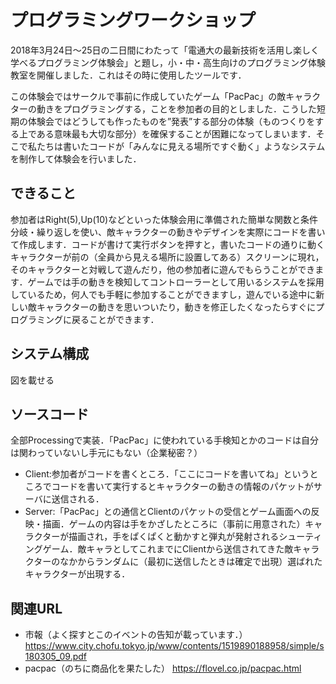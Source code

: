 # プログラミングワークショップ
2018年3月24日～25日の二日間にわたって「電通大の最新技術を活用し楽しく学べるプログラミング体験会」と題し，小・中・高生向けのプログラミング体験教室を開催しました．これはその時に使用したツールです．

この体験会ではサークルで事前に作成していたゲーム「PacPac」の敵キャラクターの動きをプログラミングする，ことを参加者の目的としました．こうした短期の体験会ではどうしても作ったものを”発表”する部分の体験（ものつくりをする上である意味最も大切な部分）を確保することが困難になってしまいます．そこで私たちは書いたコードが「みんなに見える場所ですぐ動く」ようなシステムを制作して体験会を行いました． 

## できること
参加者はRight(5),Up(10)などといった体験会用に準備された簡単な関数と条件分岐・繰り返しを使い、敵キャラクターの動きやデザインを実際にコードを書いて作成します．コードが書けて実行ボタンを押すと，書いたコードの通りに動くキャラクターが前の（全員から見える場所に設置してある）スクリーンに現れ，そのキャラクターと対戦して遊んだり，他の参加者に遊んでもらうことができます．ゲームでは手の動きを検知してコントローラーとして用いるシステムを採用しているため，何人でも手軽に参加することができますし，遊んでいる途中に新しい敵キャラクターの動きを思いついたり，動きを修正したくなったらすぐにプログラミングに戻ることができます．

## システム構成
図を載せる

## ソースコード
全部Processingで実装．「PacPac」に使われている手検知とかのコードは自分は関わっていないし手元にもない（企業秘密？）
- Client:参加者がコードを書くところ．「ここにコードを書いてね」というところでコードを書いて実行するとキャラクターの動きの情報のパケットがサーバに送信される．
- Server:「PacPac」との通信とClientのパケットの受信とゲーム画面への反映・描画．ゲームの内容は手をかざしたところに（事前に用意された）キャラクターが描画され，手をぱくぱくと動かすと弾丸が発射されるシューティングゲーム．敵キャラとしてこれまでにClientから送信されてきた敵キャラクターのなかからランダムに（最初に送信したときは確定で出現）選ばれたキャラクターが出現する．

## 関連URL
- 市報（よく探すとこのイベントの告知が載っています．）
https://www.city.chofu.tokyo.jp/www/contents/1519890188958/simple/s180305_09.pdf
- pacpac（のちに商品化を果たした）
https://flovel.co.jp/pacpac.html
